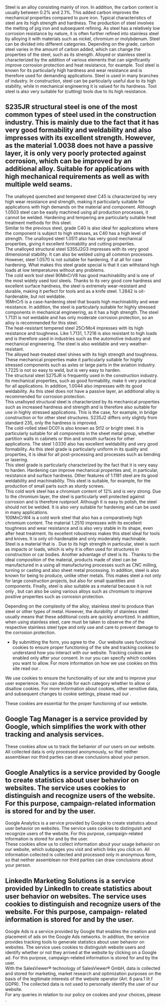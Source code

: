 Steel is an alloy consisting mainly of iron. In addition, the carbon content is
usually between 0.2% and 2.1%. This added carbon improves the mechanical
properties compared to pure iron. Typical characteristics of steel are its high
strength and hardness. The production of steel involves the melting of pig iron
and subsequent refining. As steel has a relatively low corrosion resistance by
nature, it is often further refined into stainless steel by alloying it with
materials such as nickel, chromium or molybdenum. Steel can be divided into
different categories. Depending on the grade, carbon steel varies in the amount
of carbon added, which can change the properties of the steel, such as its
strength. Alloyed or stainless steel is characterized by the addition of various
elements that can significantly improve corrosion protection and heat
resistance, for example. Tool steel is known for its particularly high hardness
and wear resistance and is therefore used for demanding applications. Steel is
used in many branches of industry. In construction, steel can be particularly
useful due to its high stability, while in mechanical engineering it is valued
for its hardness. Tool steel is also very suitable for (cutting) tools due to
its high resistance.

S235JR structural steel is one of the most common types of steel used in the
construction industry. This is mainly due to the fact that it has very good
formability and weldability and also impresses with its excellent strength.
However, as the material 1.0038 does not have a passive layer, it is only very
poorly protected against corrosion, which can be improved by an additional
alloy. Suitable for applications with high mechanical requirements as well as
with multiple weld seams.  
---  
The unalloyed quenched and tempered steel C45 is characterized by very high wear
resistance and strength, making it particularly suitable for applications with
high demands on the material and component. Although 1.0503 steel can be easily
machined using all production processes, it cannot be welded. Hardening and
tempering are particularly suitable heat treatment methods for this steel.  
Similar to the previous steel, grade C40 is also ideal for applications where
the component is subject to high stresses, as C40 has a high level of strength.
The unalloyed steel 1.0511 also has very good mechanical properties, giving it
excellent formability and cutting properties.  
The unalloyed structural steel S355J2G3 impresses with its very good dimensional
stability. It can also be welded using all common processes. However, steel
1.0570 is not suitable for hardening, if at all for case hardening. What makes
this steel grade special is that it can withstand high loads at low temperatures
without any problems.  
The cold work tool steel 90MnCrV8 has good machinability and is one of the most
widely used tool steels. Thanks to its very good core hardness and excellent
surface hardness, the steel is extremely wear-resistant and durable, making it
perfect for tools and as a knife steel. 1.2842 is oil-hardenable, but not
weldable.  
16MnCr5 is a case-hardening steel that boasts high machinability and wear
resistance. In addition, the steel is particularly suitable for highly stressed
components in mechanical engineering, as it has a high strength. The steel
1.7131 is not weldable and has only moderate corrosion protection, so an alloy
is recommended for this steel.  
The heat-resistant tempered steel 25CrMo4 impresses with its high resistance and
toughness. Like 1.7131, 1.7218 is also resistant to high loads and is therefore
used in industries such as the automotive industry and mechanical engineering.
The steel is also weldable and very weather-resistant.  
The alloyed heat-treated steel shines with its high strength and toughness.
These mechanical properties make it particularly suitable for highly stressed
components such as axles or large parts in the aviation industry. 1.7225 is not
so easy to weld, but is very easy to harden.  
The structural steel S275JR is frequently used in the construction industry. Its
mechanical properties, such as good formability, make it very practical for all
applications. In addition, 1.0044 also impresses with its good weldability. As
this steel does not have a passive layer, an additional alloy is recommended for
corrosion protection.  
This unalloyed structural steel is characterized by its mechanical properties
such as increased hardness and strength and is therefore also suitable for use
in highly stressed applications. This is the case, for example, in bridge
construction or for other steel structures. S235J2 differs only slightly from
standard 235, only the hardness is improved.  
The cold-rolled steel DC01 is also known as St12 or bright steel. It is
particularly suitable for all components in the sheet metal group, whether
partition walls in cabinets or thin and smooth surfaces for other applications.
The steel 1.0330 also has excellent weldability and very good formability. As
this steel grade is particularly uniform in its quality and properties, it is
ideal for all post-processing and processes such as bending or lasering.  
This steel grade is particularly characterized by the fact that it is very easy
to harden. Hardening can improve mechanical properties and, in particular,
resistance and surface hardness. Other features of 1.1191 steel are its good
weldability and machinability. This steel is suitable, for example, for the
production of small parts such as sturdy screws.  
This cold work steel has a chromium content of 12% and is very strong. Due to
the chromium layer, the steel is particularly well protected against corrosion
and is therefore rustproof. Although it is easy to polish, the steel should not
be welded. It is also very suitable for hardening and can be used in many
applications.  
100MnCrW4 is a cold work steel that also has a comparatively high chromium
content. The material 1.2510 impresses with its excellent toughness and wear
resistance and is also very stable in its shape, even after heat treatment. Its
excellent robustness makes this steel ideal for tools and knives. It is only
oil-hardenable and only moderately machinable.  
Steel is a material that is . Due to its high strength in particular, steel is
such as impacts or loads, which is why it is often used for structures in
construction or car bodies. Another advantage of steel is its . Thanks to the
ideal composition of the material, products made of steel can be manufactured in
a using all manufacturing processes such as CNC milling, turning or casting and
also sheet metal processing. In addition, steel is also known for being to
produce, unlike other metals. This makes steel a not only for large construction
projects, but also for small quantities and components. Finally, steel is also
suitable as a material because it is not only , but can also be using various
alloys such as chromium to improve positive properties such as corrosion
protection.

Depending on the complexity of the alloy, stainless steel to produce than steel
or other types of metal. However, the durability of stainless steel usually
means that these additional costs are quickly amortized. In addition, when using
stainless steel, care must be taken to observe the of the respective stainless
steel type and only use and care to prevent damage to the corrosion protection.

* By submitting the form, you agree to the .
Our website uses functional cookies to ensure proper functioning of the site and
tracking cookies to understand how you interact with our website. Tracking
cookies are enabled only after your consent. In our you can specify which
cookies you want to allow. For more information on how we use cookies on this
site read our .

We use cookies to ensure the functionality of our site and to improve your user
experience. You can decide for each category whether to allow or disallow
cookies. For more information about cookies, other sensitive data, and
subsequent changes to cookie settings, please read our .

These cookies are essential for the proper functioning of our website.

Google Tag Manager is a service provided by Google, which simplifies the work
with other tracking and analysis services.  
---  
These cookies allow us to track the behavior of our users on our website. All
collected data is only processed anonymously, so that neither assemblean nor
third parties can draw conclusions about your person.

Google Analytics is a service provided by Google to create statistics about user
behavior on websites. The service uses cookies to distinguish and recognize
users of the website. For this purpose, campaign-related information is stored
for and by the user.  
---  
Google Analytics is a service provided by Google to create statistics about user
behavior on websites. The service uses cookies to distinguish and recognize
users of the website. For this purpose, campaign-related information is stored
for and by the user.  
These cookies allow us to collect information about your usage behavior on our
website, which subpages you visit and which links you click on. All information
collected is collected and processed only in anonymous form, so that neither
assemblean nor third parties can draw conclusions about your person.

LinkedIn Marketing Solutions is a service provided by LinkedIn to create
statistics about user behavior on websites. The service uses cookies to
distinguish and recognize users of the website. For this purpose, campaign-
related information is stored for and by the user.  
---  
Google Ads is a service provided by Google that enables the creation and
placement of ads on the Google Ads networks. In addition, the service provides
tracking tools to generate statistics about user behavior on websites. The
service uses cookies to distinguish website users and identify whether or not
they arrived at the website by clicking on a Google ad. For this purpose,
campaign-related information is stored for and by the user.  
With the SalesViewer® technology of SalesViewer® GmbH, data is collected and
stored for marketing, market research and optimization purposes on the basis of
the legitimate interests of the website operator (Art. 6 para.1 lit.f GDPR). The
collected data is not used to personally identify the user of our website.  
For any queries in relation to our policy on cookies and your choices, please .

